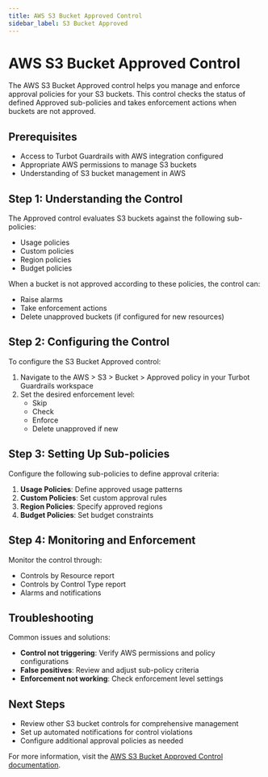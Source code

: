 ```yaml
---
title: AWS S3 Bucket Approved Control
sidebar_label: S3 Bucket Approved
---
```


# AWS S3 Bucket Approved Control

The AWS S3 Bucket Approved control helps you manage and enforce approval policies for your S3 buckets. This control checks the status of defined Approved sub-policies and takes enforcement actions when buckets are not approved.

## Prerequisites

- Access to Turbot Guardrails with AWS integration configured
- Appropriate AWS permissions to manage S3 buckets
- Understanding of S3 bucket management in AWS

## Step 1: Understanding the Control

The Approved control evaluates S3 buckets against the following sub-policies:
- Usage policies
- Custom policies
- Region policies
- Budget policies

When a bucket is not approved according to these policies, the control can:
- Raise alarms
- Take enforcement actions
- Delete unapproved buckets (if configured for new resources)

## Step 2: Configuring the Control

To configure the S3 Bucket Approved control:

1. Navigate to the AWS > S3 > Bucket > Approved policy in your Turbot Guardrails workspace
2. Set the desired enforcement level:
   - Skip
   - Check
   - Enforce
   - Delete unapproved if new

## Step 3: Setting Up Sub-policies

Configure the following sub-policies to define approval criteria:

1. **Usage Policies**: Define approved usage patterns
2. **Custom Policies**: Set custom approval rules
3. **Region Policies**: Specify approved regions
4. **Budget Policies**: Set budget constraints

## Step 4: Monitoring and Enforcement

Monitor the control through:
- Controls by Resource report
- Controls by Control Type report
- Alarms and notifications

## Troubleshooting

Common issues and solutions:
- **Control not triggering**: Verify AWS permissions and policy configurations
- **False positives**: Review and adjust sub-policy criteria
- **Enforcement not working**: Check enforcement level settings

## Next Steps

- Review other S3 bucket controls for comprehensive management
- Set up automated notifications for control violations
- Configure additional approval policies as needed

For more information, visit the [AWS S3 Bucket Approved Control documentation](https://hub.guardrails.turbot.com/mods/aws/controls/aws-s3/bucketApproved).